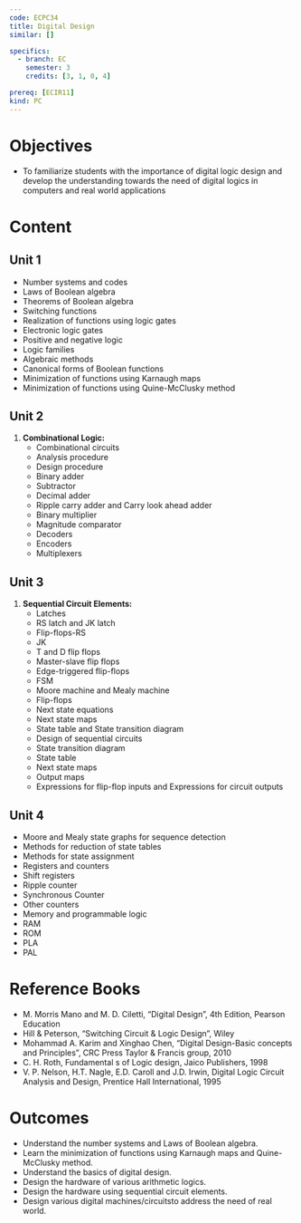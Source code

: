```yaml
---
code: ECPC34
title: Digital Design
similar: []

specifics:
  - branch: EC
    semester: 3
    credits: [3, 1, 0, 4]

prereq: [ECIR11]
kind: PC
---
```


# Objectives

- To familiarize students with the importance of digital logic design and develop the understanding towards the need of digital logics in computers and real world applications

# Content

## Unit 1

   - Number systems and codes
   - Laws of Boolean algebra
   - Theorems of Boolean algebra
   - Switching functions
   - Realization of functions using logic gates
   - Electronic logic gates
   - Positive and negative logic
   - Logic families
   - Algebraic methods
   - Canonical forms of Boolean functions
   - Minimization of functions using Karnaugh maps
   - Minimization of functions using Quine-McClusky method

## Unit 2

1. **Combinational Logic:**
   - Combinational circuits
   - Analysis procedure
   - Design procedure
   - Binary adder
   - Subtractor
   - Decimal adder
   - Ripple carry adder and Carry look ahead adder
   - Binary multiplier
   - Magnitude comparator
   - Decoders
   - Encoders
   - Multiplexers

## Unit 3

1. **Sequential Circuit Elements:**
   - Latches
   - RS latch and JK latch
   - Flip-flops-RS
   - JK
   - T and D flip flops
   - Master-slave flip flops
   - Edge-triggered flip-flops
   - FSM
   - Moore machine and Mealy machine
   - Flip-flops
   - Next state equations
   - Next state maps
   - State table and State transition diagram
   - Design of sequential circuits
   - State transition diagram
   - State table
   - Next state maps
   - Output maps
   - Expressions for flip-flop inputs and Expressions for circuit outputs

## Unit 4

   - Moore and Mealy state graphs for sequence detection
   - Methods for reduction of state tables
   - Methods for state assignment
   - Registers and counters
   - Shift registers
   - Ripple counter
   - Synchronous Counter
   - Other counters
   - Memory and programmable logic
   - RAM
   - ROM
   - PLA
   - PAL

# Reference Books

- M. Morris Mano and M. D. Ciletti, “Digital Design”, 4th Edition, Pearson Education
- Hill & Peterson, “Switching Circuit & Logic Design”, Wiley
- Mohammad A. Karim and Xinghao Chen, “Digital Design-Basic concepts and Principles”, CRC Press Taylor & Francis group, 2010
- C. H. Roth, Fundamental s of Logic design, Jaico Publishers, 1998
- V. P. Nelson, H.T. Nagle, E.D. Caroll and J.D. Irwin, Digital Logic Circuit Analysis and Design, Prentice Hall International, 1995

# Outcomes

- Understand the number systems and Laws of Boolean algebra.
- Learn the minimization of functions using Karnaugh maps and Quine-McClusky method.
- Understand the basics of digital design.
- Design the hardware of various arithmetic logics.
- Design the hardware using sequential circuit elements.
- Design various digital machines/circuitsto address the need of real world.
